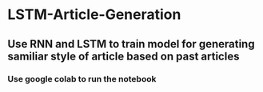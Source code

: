 # LSTM-Article-Generation

## Use RNN and LSTM to train model for generating samiliar style of article based on past articles

### Use google colab to run the notebook

